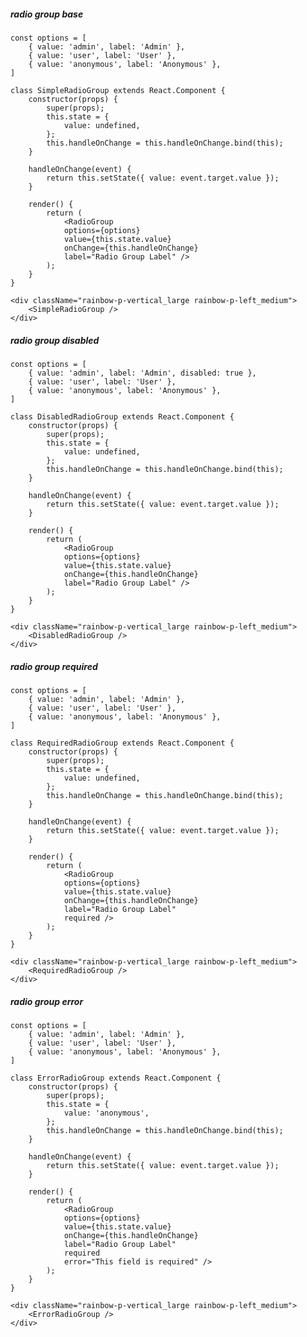 ##### radio group base

    const options = [
        { value: 'admin', label: 'Admin' },
        { value: 'user', label: 'User' },
        { value: 'anonymous', label: 'Anonymous' },
    ]

    class SimpleRadioGroup extends React.Component {
        constructor(props) {
            super(props);
            this.state = {
                value: undefined,
            };
            this.handleOnChange = this.handleOnChange.bind(this);
        }

        handleOnChange(event) {
            return this.setState({ value: event.target.value });
        }

        render() {
            return (
                <RadioGroup
                options={options}
                value={this.state.value}
                onChange={this.handleOnChange}
                label="Radio Group Label" />
            );
        }
    }

    <div className="rainbow-p-vertical_large rainbow-p-left_medium">
        <SimpleRadioGroup />
    </div>

##### radio group disabled

    const options = [
        { value: 'admin', label: 'Admin', disabled: true },
        { value: 'user', label: 'User' },
        { value: 'anonymous', label: 'Anonymous' },
    ]

    class DisabledRadioGroup extends React.Component {
        constructor(props) {
            super(props);
            this.state = {
                value: undefined,
            };
            this.handleOnChange = this.handleOnChange.bind(this);
        }

        handleOnChange(event) {
            return this.setState({ value: event.target.value });
        }

        render() {
            return (
                <RadioGroup
                options={options}
                value={this.state.value}
                onChange={this.handleOnChange}
                label="Radio Group Label" />
            );
        }
    }

    <div className="rainbow-p-vertical_large rainbow-p-left_medium">
        <DisabledRadioGroup />
    </div>

##### radio group required

    const options = [
        { value: 'admin', label: 'Admin' },
        { value: 'user', label: 'User' },
        { value: 'anonymous', label: 'Anonymous' },
    ]

    class RequiredRadioGroup extends React.Component {
        constructor(props) {
            super(props);
            this.state = {
                value: undefined,
            };
            this.handleOnChange = this.handleOnChange.bind(this);
        }

        handleOnChange(event) {
            return this.setState({ value: event.target.value });
        }

        render() {
            return (
                <RadioGroup
                options={options}
                value={this.state.value}
                onChange={this.handleOnChange}
                label="Radio Group Label"
                required />
            );
        }
    }

    <div className="rainbow-p-vertical_large rainbow-p-left_medium">
        <RequiredRadioGroup />
    </div>

##### radio group error

    const options = [
        { value: 'admin', label: 'Admin' },
        { value: 'user', label: 'User' },
        { value: 'anonymous', label: 'Anonymous' },
    ]

    class ErrorRadioGroup extends React.Component {
        constructor(props) {
            super(props);
            this.state = {
                value: 'anonymous',
            };
            this.handleOnChange = this.handleOnChange.bind(this);
        }

        handleOnChange(event) {
            return this.setState({ value: event.target.value });
        }

        render() {
            return (
                <RadioGroup
                options={options}
                value={this.state.value}
                onChange={this.handleOnChange}
                label="Radio Group Label"
                required
                error="This field is required" />
            );
        }
    }

    <div className="rainbow-p-vertical_large rainbow-p-left_medium">
        <ErrorRadioGroup />
    </div>